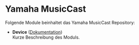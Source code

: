 # Yamaha MusicCast

Folgende Module beinhaltet das Yamaha MusicCast Repository:

- __Device__ ([Dokumentation](Device))  
	Kurze Beschreibung des Moduls.
